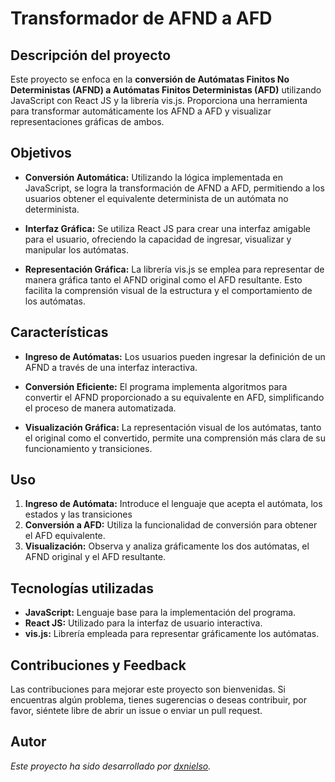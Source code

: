 # Transformador de AFND a AFD

## Descripción del proyecto
Este proyecto se enfoca en la **conversión de Autómatas Finitos No Deterministas (AFND) a Autómatas Finitos Deterministas (AFD)** utilizando JavaScript con React JS y la librería vis.js. Proporciona una herramienta para transformar automáticamente los AFND a AFD y visualizar representaciones gráficas de ambos.

## Objetivos
- **Conversión Automática:** Utilizando la lógica implementada en JavaScript, se logra la transformación de AFND a AFD, permitiendo a los usuarios obtener el equivalente determinista de un autómata no determinista.

- __Interfaz Gráfica:__ Se utiliza React JS para crear una interfaz amigable para el usuario, ofreciendo la capacidad de ingresar, visualizar y manipular los autómatas.

- **Representación Gráfica:** La librería vis.js se emplea para representar de manera gráfica tanto el AFND original como el AFD resultante. Esto facilita la comprensión visual de la estructura y el comportamiento de los autómatas.

## Características
- **Ingreso de Autómatas:** Los usuarios pueden ingresar la definición de un AFND a través de una interfaz interactiva.

- **Conversión Eficiente:** El programa implementa algoritmos para convertir el AFND proporcionado a su equivalente en AFD, simplificando el proceso de manera automatizada.

- **Visualización Gráfica:** La representación visual de los autómatas, tanto el original como el convertido, permite una comprensión más clara de su funcionamiento y transiciones.

## Uso
1. **Ingreso de Autómata:** Introduce el lenguaje que acepta el autómata, los estados y las transiciones
2. **Conversión a AFD:** Utiliza la funcionalidad de conversión para obtener el AFD equivalente.
3. **Visualización:** Observa y analiza gráficamente los dos autómatas, el AFND original y el AFD resultante.

## Tecnologías utilizadas
- **JavaScript:** Lenguaje base para la implementación del programa.
- **React JS:** Utilizado para la interfaz de usuario interactiva.
- **vis.js:** Librería empleada para representar gráficamente los autómatas.

## Contribuciones y Feedback
Las contribuciones para mejorar este proyecto son bienvenidas. Si encuentras algún problema, tienes sugerencias o deseas contribuir, por favor, siéntete libre de abrir un issue o enviar un pull request.

## Autor
*Este proyecto ha sido desarrollado por [dxnielso](https://github.com/dxnielso).*